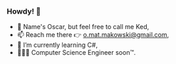 ### Howdy! 👋
- 🤗 Name's Oscar, but feel free to call me Ked,
- 📫 Reach me there 👉 o.mat.makowski@gmail.com,
- 🌱 I’m currently learning C#,
- 👨🏻‍🎓 Computer Science Engineer soon™️.

<!--
**Kedjian/Kedjian** is a ✨ _special_ ✨ repository because its `README.md` (this file) appears on your GitHub profile.

Here are some ideas to get you started:

- 🔭 I’m currently working on ...
- 🌱 I’m currently learning ...
- 👯 I’m looking to collaborate on ...
- 🤔 I’m looking for help with ...
- 💬 Ask me about ...
- 📫 How to reach me: ...
- 😄 Pronouns: ...
- ⚡ Fun fact: ...
-->
